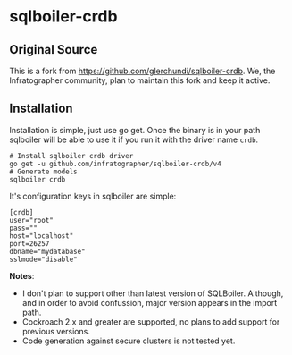 # sqlboiler-crdb

## Original Source

This is a fork from https://github.com/glerchundi/sqlboiler-crdb. We, the Infratographer community, plan to maintain this fork and keep it active.

## Installation

Installation is simple, just use go get. Once the binary is in your path sqlboiler will be able to use it if you run it with the driver name `crdb`.
```
# Install sqlboiler crdb driver
go get -u github.com/infratographer/sqlboiler-crdb/v4
# Generate models
sqlboiler crdb
```
It's configuration keys in sqlboiler are simple:
```
[crdb]
user="root"
pass=""
host="localhost"
port=26257
dbname="mydatabase"
sslmode="disable"
```

**Notes**:
* I don't plan to support other than latest version of SQLBoiler.
Although, and in order to avoid confussion, major version appears in the import path.
* Cockroach 2.x and greater are supported, no plans to add support for previous versions.
* Code generation against secure clusters is not tested yet.
